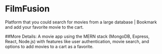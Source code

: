 # FilmFusion
Platform that you could search for movies from a large database | Bookmark and add your favorite movie to the cart.

##More Details:
A movie app using the MERN stack (MongoDB, Express, React, Node.js) with features like user authentication, movie search, and options to add movies to a cart as a favorite.



